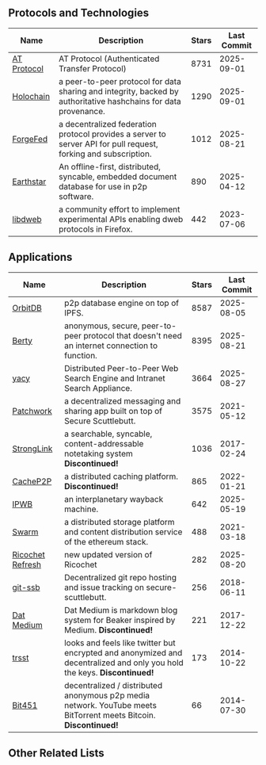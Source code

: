## Protocols and Technologies

| Name                                                        | Description                                                                                                     | Stars | Last Commit |
|-------------------------------------------------------------|-----------------------------------------------------------------------------------------------------------------|-------|-------------|
| [AT Protocol](https://github.com/bluesky-social/atproto)    | AT Protocol (Authenticated Transfer Protocol)                                                                   | 8731  | 2025-09-01  |
| [Holochain](https://github.com/holochain/holochain)         | a peer-to-peer protocol for data sharing and integrity, backed by authoritative hashchains for data provenance. | 1290  | 2025-09-01  |
| [ForgeFed](https://github.com/forgefed/forgefed)            | a decentralized federation protocol provides a server to server API for pull request, forking and subscription. | 1012  | 2025-08-21  |
| [Earthstar](https://github.com/earthstar-project/earthstar) | An offline-first, distributed, syncable, embedded document database for use in p2p software.                    | 890   | 2025-04-12  |
| [libdweb](https://github.com/mozilla/libdweb)               | a community effort to implement experimental APIs enabling dweb protocols in Firefox.                           | 442   | 2023-07-06  |

## Applications

| Name                                                                         | Description                                                                                                               | Stars | Last Commit |
|------------------------------------------------------------------------------|---------------------------------------------------------------------------------------------------------------------------|-------|-------------|
| [OrbitDB](https://github.com/orbitdb/orbit-db)                               | p2p database engine on top of IPFS.                                                                                       | 8587  | 2025-08-05  |
| [Berty](https://github.com/berty/berty)                                      | anonymous, secure, peer-to-peer protocol that doesn't need an internet connection to function.                            | 8395  | 2025-08-21  |
| [yacy](https://github.com/yacy/yacy_search_server)                           | Distributed Peer-to-Peer Web Search Engine and Intranet Search Appliance.                                                 | 3664  | 2025-08-27  |
| [Patchwork](https://github.com/ssbc/patchwork)                               | a decentralized messaging and sharing app built on top of Secure Scuttlebutt.                                             | 3575  | 2021-05-12  |
| [StrongLink](https://github.com/btrask/stronglink)                           | a searchable, syncable, content-addressable notetaking system **Discontinued!**                                           | 1036  | 2017-02-24  |
| [CacheP2P](https://github.com/guerrerocarlos/CacheP2P)                       | a distributed caching platform. **Discontinued!**                                                                         | 865   | 2022-01-21  |
| [IPWB](https://github.com/oduwsdl/ipwb)                                      | an interplanetary wayback machine.                                                                                        | 642   | 2025-05-19  |
| [Swarm](https://github.com/ethersphere/swarm)                                | a distributed storage platform and content distribution service of the ethereum stack.                                    | 488   | 2021-03-18  |
| [Ricochet Refresh](https://github.com/blueprint-freespeech/ricochet-refresh) | new updated version of Ricochet                                                                                           | 282   | 2025-08-20  |
| [git-ssb](https://github.com/clehner/git-ssb)                                | Decentralized git repo hosting and issue tracking on secure-scuttlebutt.                                                  | 256   | 2018-06-11  |
| [Dat Medium](https://github.com/kewitz/dat-medium)                           | Dat Medium is markdown blog system for Beaker inspired by Medium. **Discontinued!**                                       | 221   | 2017-12-22  |
| [trsst](https://github.com/TrsstProject/trsst)                               | looks and feels like twitter but encrypted and anonymized and decentralized and only you hold the keys. **Discontinued!** | 173   | 2014-10-22  |
| [Bit451](https://github.com/Bit451/Bit451)                                   | decentralized / distributed anonymous p2p media network. YouTube meets BitTorrent meets Bitcoin. **Discontinued!**        | 66    | 2014-07-30  |

## Other Related Lists

